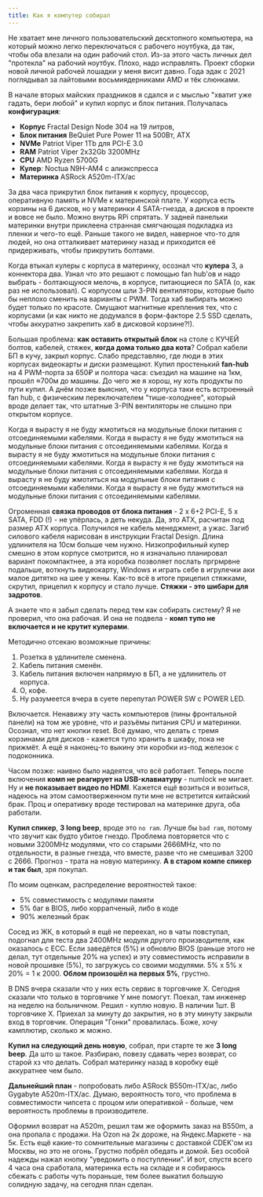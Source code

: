 ```yaml
---
title: Как я компутер собирал
---
```


Не хватает мне личного пользовательский десктопного компьютера, на который можно легко переключаться с рабочего ноутбука, да так, чтобы оба влезали на один рабочий стол. Из-за этого часть личных дел "протекла" на рабочий ноутбук. Плохо, надо исправлять.
 Проект сборки новой личной рабочей лошадки у меня висит давно. Года эдак с 2021 поглядывал за лайтовыми восьмиядерниками AMD и тёк слюнками.

В начале вторых майских праздников я сдался и с мыслью "хватит уже гадать, бери любой" и купил корпус и блок питания. Получалась **конфигурация**:

- **Корпус** Fractal Design Node 304 на 19 литров,
- **Блок питания** BeQuiet Pure Power 11 на 500Вт, ATX
- **NVMe** Patriot Viper 1Tb для PCI-E 3.0
- **RAM** Patriot Viper 2x32Gb 3200MHz
- **CPU** AMD Ryzen 5700G
- **Кулер**: Noctua N9H-AM4 с алиэкспресса
- **Материнка** ASRock A520m-ITX/ac

За два часа прикрутил блок питания к корпусу, процессор, оперативную память и NVMe к материнской плате. У корпуса есть корзины на 6 дисков, но у материнки 4 SATA-гнезда, а дисков в проекте и вовсе не было. Можно внутрь RPi спрятать. У задней панельки материнки внутри приклеена странная смягчающая подкладка из пленки и чего-то ещё. Раньше такого не видел, наверное что-то для людей, но она отталкивает материнку назад и приходится её придерживать, чтобы прикрутить болтами.

Когда втыкал кулеры с корпуса в материнку, осознал что **кулера** 3, а коннектора два. Узнал что это решают с помощью fan hub'ов и надо выбрать - болтающуюся мелочь, в корпусе, питающиеся по SATA (о, как раз не использовал). С корпусом шли 3-PIN вентиляторы, которые было бы неплохо сменить на варианты с PWM. Тогда хаб выбирать можно будет только по красоте. Смущают магнитные крепления тех, что с корпусами (и как никто не додумался в форм-факторе 2.5 SSD сделать, чтобы аккуратно закрепить хаб в дисковой корзине?!).

Большая проблема: **как оставить открытый блок** на столе с КУЧЕЙ болтов, кабелей, стяжек, **когда дома только два кота**? Собрал кабели БП в кучу, закрыл корпус. Слабо представляю, где люди в этих корпусах видеокарты и диски размещают. Купил простенький **fan-hub** на 4 PWM-порта за 650₽ и полтора часа: съездил на машине на 1км, прошёл ≈700м до машины. До чего же я хорош, ну хоть продукты по пути купил. А днём позже выяснил, что у корпуса таки есть встроенный fan hub, с физическим переключателем "тише-холоднее", который вроде делает так, что штатные 3-PIN вентиляторы не слышно при открытом корпусе.

Когда я вырасту я не буду жмотиться на модульные блоки питания с отсоединяемыми кабелями. Когда я вырасту я не буду жмотиться на модульные блоки питания с отсоединяемыми кабелями. Когда я вырасту я не буду жмотиться на модульные блоки питания с отсоединяемыми кабелями. Когда я вырасту я не буду жмотиться на модульные блоки питания с отсоединяемыми кабелями. Когда я вырасту я не буду жмотиться на модульные блоки питания с отсоединяемыми кабелями. Когда я вырасту я не буду жмотиться на модульные блоки питания с отсоединяемыми кабелями.

Огроменная **связка проводов от блока питания** - 2 x 6+2 PCI-E, 5 x SATA, FDD (!) - не упёрлась, а деть некуда. Да, это ATX, расчитан под размер ATX корпуса. Получился не кабель менеджмент, а ужас. Загиб силового кабеля нарисован в инструкции Fractal Design. Длина удлинителя на 10см больше чем нужно. Низкопрофильный кулер смешно в этом корпусе смотрится, но я изначально планировал вариант покомпактнее, а эта коробка позволяет послать пргрмрвне подальше, воткнуть видеокарту, Windows и играть себе в игрулечки аки малое дитятко на шее у жены. Как-то всё в итоге прицепил стяжками, скрутил, прицепил к корпусу и стало лучше. **Стяжки - это шибари для задротов**.

А знаете что я забыл сделать перед тем как собирать систему? Я не проверил, что она рабочая. И она не подвела - **комп тупо не включается и не крутит кулерами**.

Методично отсекаю возможные причины:

1. Розетка в удлинителе сменена.
2. Кабель питания сменён.
3. Кабель питания включен напрямую в БП, а не удлинитель от корпуса.
4. О, кофе.
5. Ну разумеется вчера в суете перепутал POWER SW с POWER LED.

Включается. Ненавижу эту часть компьютеров (пины фронтальной панели) на том же уровне, что и разъёмы питания CPU и материнки. Осознал, что нет кнопки reset. Всё думаю, что делать с тремя корзинами для дисков - кажется тупо хранить в шкафу, пока не прижмёт. А ещё я наконец-то выкину эти коробки из-под железок с подоконника.

Часом позже: наивно было надеятся, что всё работает. Теперь после включения **комп не реагирует на USB-клавиатуру** - numlock не мигает. Ну и **не показывает видео по HDMI**. Кажется ещё возиться и возиться, надеюсь на этом самоотверженном пути мне не встретится китайский брак. Проц и оперативку вроде тестировал на материнке друга, оба работали.

**Купил спикер**, **3 long beep**, вроде это `no ram`. Лучше бы `bad ram`, потому что звучит как будто убитое гнездо. Проблема повторяется что с новыми 3200MHz модулями, что со старыми 2666MHz, что по отдельности, в разные гнезда, что вместе, разве что не смешивал 3200 с 2666. Прогноз - трата на новую материнку. **А в старом компе спикер и так был**, зря покупал.

По моим оценкам, распределение вероятностей такое:

- 5% совместимость с модулями памяти
- 5% баг в BIOS, либо коррапченый, либо в коде
- 90% железный брак

Сосед из ЖК, в который я ещё не переехал, но в чаты повступал, подогнал для теста два 2400MHz модуля другого производителя, как оказалось с ECC. Если заведётся (5%) и обновлю BIOS (раньше этого не делал, тут отдельные 20% на успех) и эту совместимость исправили в новой прошивке (5%), то загружусь со своими модулями. 5% х 5% х 20% = 1 к 2000. **Облом произошёл на первых 5%**, грустно.

В DNS вчера сказали что у них есть сервис в торговчике X. Сегодня сказали что только в торговчике Y мне помогут. Поехал, там инженер на неделю на больничном. Решил - куплю новую. В наличии 1шт. В торговчике X. Приехал за минуту до закрытия, но в эту минуту закрыли вход в торговчик. Операция "Гонки" провалилась. Боже, хочу камплютир, сколько ж можно.

**Купил на следующий день новую**, собрал, при старте те же **3 long beep**. Да што ш такое. Разбираю, повезу сдавать через возврат, со старой хз что делать. Собрал материнку назад в коробку ещё аккуратнее чем было.

**Дальнейший план** - попробовать либо ASRock B550m-ITX/ac, либо Gygabyte A520m-ITX/ac. Думаю, вероятность того, что проблема в совместимости чипсета с процом или оперативкой - больше, чем вероятность проблемы в производителе.

Оформил возврат на A520m, решил там же оформить заказ на B550m, а она пропала с продажи. На Ozon на 2к дороже, на Яндекс.Маркете - на 5к. Есть ещё какие-то сомнительные магазины с доставкой CDEK'ом из Москвы, но это не огонь. Грустно побрёл обедать и домой. Без особой надежды нажал кнопку "уведомить о поступлении". И вот, спустя всего 4 часа она сработала, материнка есть на складе и я собираюсь сбежать с работы чуть пораньше, тем более выкатил большую солидную задачу, на сегодня план сделан.
